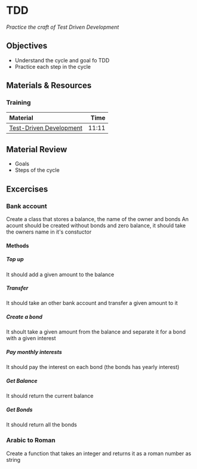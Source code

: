# TDD
*Practice the craft of Test Driven Development*

## Objectives
 - Understand the cycle and goal fo TDD
 - Practice each step in the cycle

## Materials & Resources
### Training
| Material | Time |
|:---------|-----:|
| [Test-Driven Development](https://www.youtube.com/watch?v=dWayn0QsJr8) | 11:11 |

## Material Review
 - Goals
 - Steps of the cycle

## Excercises

### Bank account

Create a class that stores a balance, the name of the owner and bonds
An acount should be created without bonds and zero balance, it should take the owners name in it's constuctor

#### Methods
##### Top up
It should add a given amount to the balance

##### Transfer
It should take an other bank account and transfer a given amount to it

##### Create a bond
It shoult take a given amount from the balance and separate it for a bond with a given interest

##### Pay monthly interests
It should pay the interest on each bond (the bonds has yearly interest)

##### Get Balance
It should return the current balance

##### Get Bonds
It should return all the bonds

### Arabic to Roman
Create a function that takes an integer and returns it as a roman number as string



